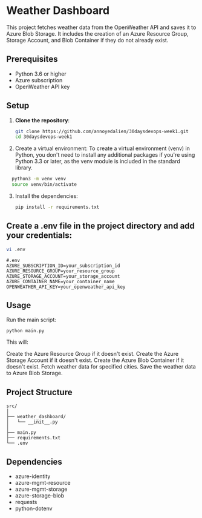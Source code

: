 # Weather Dashboard

This project fetches weather data from the OpenWeather API and saves it to Azure Blob Storage. It includes the creation of an Azure Resource Group, Storage Account, and Blob Container if they do not already exist.

## Prerequisites

- Python 3.6 or higher
- Azure subscription
- OpenWeather API key

## Setup

1. **Clone the repository**:
   ```bash
   git clone https://github.com/annoyedalien/30daysdevops-week1.git
   cd 30daysdevops-week1
   ```
2. Create a virtual environment:
To create a virtual environment (venv) in Python, you don't need to install any additional packages if you're using Python 3.3 or later, as the venv module is included in the standard library. 
  ```bash
    python3 -m venv venv
    source venv/bin/activate
   ```
3. Install the dependencies:
    ```bash
    pip install -r requirements.txt
    ```
## Create a .env file in the project directory and add your credentials:
```bash
vi .env
```
```
#.env
AZURE_SUBSCRIPTION_ID=your_subscription_id
AZURE_RESOURCE_GROUP=your_resource_group
AZURE_STORAGE_ACCOUNT=your_storage_account
AZURE_CONTAINER_NAME=your_container_name
OPENWEATHER_API_KEY=your_openweather_api_key
```
## Usage
Run the main script:
```
python main.py
```
This will:

Create the Azure Resource Group if it doesn't exist.
Create the Azure Storage Account if it doesn't exist.
Create the Azure Blob Container if it doesn't exist.
Fetch weather data for specified cities.
Save the weather data to Azure Blob Storage.
## Project Structure
```
src/
│
├── weather_dashboard/
│   └── __init__.py
│
├── main.py
├── requirements.txt
└── .env
```
## Dependencies
- azure-identity
- azure-mgmt-resource
- azure-mgmt-storage
- azure-storage-blob
- requests
- python-dotenv
